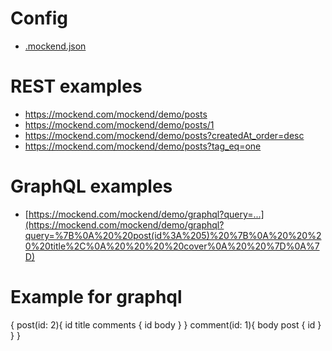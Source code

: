 # Config

- [.mockend.json](.mockend.json)

# REST examples

- https://mockend.com/mockend/demo/posts
- https://mockend.com/mockend/demo/posts/1
- https://mockend.com/mockend/demo/posts?createdAt_order=desc
- https://mockend.com/mockend/demo/posts?tag_eq=one

# GraphQL examples

- [https://mockend.com/mockend/demo/graphql?query=...](https://mockend.com/mockend/demo/graphql?query=%7B%0A%20%20post(id%3A%205)%20%7B%0A%20%20%20%20title%2C%0A%20%20%20%20cover%0A%20%20%7D%0A%7D)


# Example for graphql
{
  post(id: 2){
    id
    title
    comments {
      id
      body
    }
  }
  comment(id: 1){
    body
    post {
      id
    }
  }
}